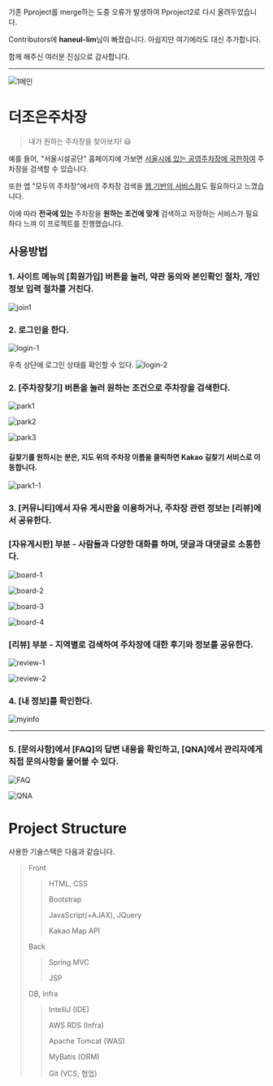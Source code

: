 기존 Pproject를 merge하는 도중 오류가 발생하여 Pproject2로 다시 올려두었습니다.

Contributors에 **haneul-lim**님이 빠졌습니다.
아쉽지만 여기에라도 대신 추가합니다.

함께 해주신 여러분 진심으로 감사합니다.

<hr/>

![1메인](https://user-images.githubusercontent.com/59231602/130787362-3ff35741-2db4-42eb-8f39-dffab37d2b4d.png)

# 더조은주차장
> 내가 원하는 주차장을 찾아보자! 😃

예를 들어, "서울시설공단" 홈페이지에 가보면 <u>서울시에 있는 공영주차장에 국한하여</u> 주차장을 검색할 수 있습니다.

또한 앱 "모두의 주차장"에서의 주차장 검색을 <u>웹 기반의 서비스화</u>도 필요하다고 느꼈습니다.

이에 따라 **전국에 있는** 주차장을 **원하는 조건에 맞게** 검색하고 저장하는 서비스가 필요하다 느껴 이 프로젝트를 진행했습니다.

## 사용방법
### 1. 사이트 메뉴의 [회원가입] 버튼을 눌러, 약관 동의와 본인확인 절차, 개인정보 입력 절차를 거친다.
![join1](https://user-images.githubusercontent.com/59231602/130947017-d2cfca0a-4011-40f2-996f-b3ac575a37c4.png)

### 2. 로그인을 한다.
![login-1](https://user-images.githubusercontent.com/59231602/132198457-a7b64fb4-1166-40c9-9554-c2ae23377d1b.png)

우측 상단에 로그인 상태를 확인할 수 있다.
![login-2](https://user-images.githubusercontent.com/59231602/132198474-1de29f68-7317-4f40-a5a5-39d734b3705c.png)


### 2. [주차장찾기] 버튼을 눌러 원하는 조건으로 주차장을 검색한다.

![park1](https://user-images.githubusercontent.com/59231602/130793059-a7bd8736-8f50-4b1b-b87f-c97bb614f3ad.png)

![park2](https://user-images.githubusercontent.com/59231602/130793100-7ac3cc8b-e45b-4a61-90ce-bb151f8993a9.png)

![park3](https://user-images.githubusercontent.com/59231602/130793111-3430bd5e-5038-4060-b5bd-519f93de5fab.png)

#### 길찾기를 원하시는 분은, 지도 위의 주차장 이름을 클릭하면 Kakao 길찾기 서비스로 이동합니다.

![park1-1](https://user-images.githubusercontent.com/59231602/130793161-c4e8a86f-59d1-4eb7-b1cd-3b3aa79adfe9.png)

### 3. [커뮤니티]에서 자유 게시판을 이용하거나, 주차장 관련 정보는 [리뷰]에서 공유한다.

### [자유게시판] 부분 - 사람들과 다양한 대화를 하며, 댓글과 대댓글로 소통한다.
![board-1](https://user-images.githubusercontent.com/59231602/132199396-47792cfa-294f-4404-a045-d2a3c78ee044.png)

![board-2](https://user-images.githubusercontent.com/59231602/132199409-d61db8cb-6c75-4322-b9f3-87dfe95de854.png)

![board-3](https://user-images.githubusercontent.com/59231602/132199421-36fae161-c9c1-4afe-ba7a-1b8775d50098.png)

![board-4](https://user-images.githubusercontent.com/59231602/132199433-50a5d25f-2f86-44ab-8597-dbcb058e657d.png)


### [리뷰] 부분 - 지역별로 검색하여 주차장에 대한 후기와 정보를 공유한다.

![review-1](https://user-images.githubusercontent.com/59231602/132200196-8e34d81a-d136-47a0-a1a6-2b014cbc1c92.png)

![review-2](https://user-images.githubusercontent.com/59231602/132200204-35e5a246-7d04-4fb4-900e-5af64acae0d6.png)

### 4. [내 정보]를 확인한다.

![myinfo](https://user-images.githubusercontent.com/59231602/132201111-899c4beb-f127-4854-b58d-bd7e51907268.png)

<hr/>

### 5. [문의사항]에서 [FAQ]의 답변 내용을 확인하고, [QNA]에서 관리자에게 직접 문의사항을 물어볼 수 있다.

![FAQ](https://user-images.githubusercontent.com/59231602/132201754-354ba028-514e-487e-8006-da76e7b45895.png)

![QNA](https://user-images.githubusercontent.com/59231602/132201770-d16014e7-0242-4bfb-99dc-0b42fa2e42d8.png)

# Project Structure
사용한 기술스택은 다음과 같습니다.
> Front
> > HTML, CSS
> > 
> > Bootstrap
> > 
> > JavaScript(+AJAX), JQuery
> > 
> > Kakao Map API
>
> Back
> > Spring MVC
> > 
> > JSP
> 
> DB, Infra
> > IntelliJ (IDE)
> > 
> > AWS RDS (Infra)
> > 
> > Apache Tomcat (WAS)
> > 
> > MyBatis (ORM)
> > 
> > Git (VCS, 협업)
